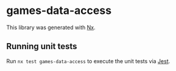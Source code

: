 # games-data-access

This library was generated with [Nx](https://nx.dev).

## Running unit tests

Run `nx test games-data-access` to execute the unit tests via [Jest](https://jestjs.io).
